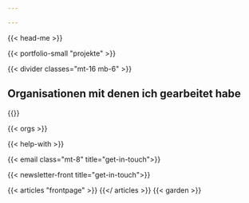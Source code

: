 ```yaml
---

---
```


{{< head-me >}}

{{< portfolio-small "projekte" >}}

{{< divider classes="mt-16 mb-6" >}}
<h2 class="tracking-wider text-xl text-gray-700 font-light uppercase">Organisationen mit denen ich gearbeitet habe</h2>
{{</ divider >}}

{{< orgs >}}

{{< help-with >}}

{{< email class="mt-8" title="get-in-touch">}}

{{< newsletter-front title="get-in-touch">}}

{{< articles "frontpage" >}}
{{</ articles >}}
{{< garden >}}
